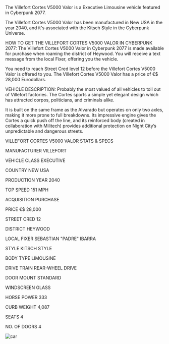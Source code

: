 The Villefort Cortes V5000 Valor is a Executive Limousine vehicle featured in Cyberpunk 2077.

The Villefort Cortes V5000 Valor has been manufactured in New USA in the year 2040, and it's associated with the Kitsch Style in the Cyberpunk Universe.

HOW TO GET THE VILLEFORT CORTES V5000 VALOR IN CYBERPUNK 2077:
The Villefort Cortes V5000 Valor in Cyberpunk 2077 is made available for purchase when roaming the district of Heywood. You will receive a text message from the local Fixer, offering you the vehicle.

You need to reach Street Cred level 12 before the Villefort Cortes V5000 Valor is offered to you. The Villefort Cortes V5000 Valor has a price of €$ 28,000 Eurodollars.

VEHICLE DESCRIPTION:
Probably the most valued of all vehicles to toll out of Villefort factories. The Cortes sports a simple yet elegant design which has attracted corpos, politicians, and criminals alike.

It is built on the same frame as the Alvarado but operates on only two axles, making it more prone to full breakdowns. Its impressive engine gives the Cortes a quick push off the line, and its reinforced body (created in collaboration with Militech) provides additional protection on Night City’s unpredictable and dangerous streets.

VILLEFORT CORTES V5000 VALOR STATS & SPECS

MANUFACTURER
VILLEFORT

VEHICLE CLASS
EXECUTIVE

COUNTRY
NEW USA

PRODUCTION YEAR
2040

TOP SPEED
151 MPH

ACQUISITION
PURCHASE

PRICE
€$ 28,000

STREET CRED
12

DISTRICT
HEYWOOD

LOCAL FIXER
SEBASTIAN "PADRE" IBARRA

STYLE
KITSCH STYLE

BODY TYPE
LIMOUSINE

DRIVE TRAIN
REAR-WHEEL DRIVE

DOOR MOUNT
STANDARD

WINDSCREEN
GLASS

HORSE POWER
333

CURB WEIGHT
4,087

SEATS
4

NO. OF DOORS
4

![car](https://www.gamesatlas.com/images/jch-optimize/ng/images_cyberpunk2077_vehicles_villefort-cortes.webp)
